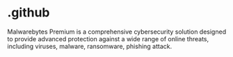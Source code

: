 # .github
Malwarebytes Premium is a comprehensive cybersecurity solution designed to provide advanced protection against a wide range of online threats, including viruses, malware, ransomware, phishing attack.
